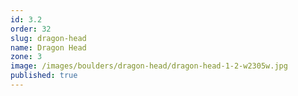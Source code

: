 ```yaml
---
id: 3.2
order: 32
slug: dragon-head
name: Dragon Head
zone: 3
image: /images/boulders/dragon-head/dragon-head-1-2-w2305w.jpg
published: true
---
```

